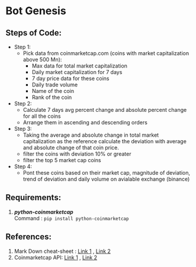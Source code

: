 # Bot Genesis

## Steps of Code:
* Step 1:
  * Pick data from coinmarketcap.com (coins with market capitalization above 500 Mn):
    * Max data for total market capitalization
    * Daily market capitalization for 7 days
    * 7 day price data for these coins
    * Daily trade volume
    * Name of the coin
    * Rank of the coin
* Step 2:
  * Calculate 7 days avg percent change and absolute percent change for all the coins
  * Arrange them in ascending and descending orders
* Step 3:
  * Taking the average and absolute change in total market capitalization as the reference calculate the deviation with average and absolute change of that coin price.
  * filter the coins with deviation 10% or greater
  * filter the top 5 market cap coins
* Step 4:
  * Pont these coins based on their market cap, magnitude of deviation, trend of deviation and daily volume on avialable exchange (binance)

## Requirements:
1. ***python-coinmarketcap***  
Command : `pip install python-coinmarketcap`

## References:
1. Mark Down cheat-sheet : [Link 1](https://www.markdownguide.org/cheat-sheet/) , [Link 2](https://github.com/adam-p/markdown-here/wiki/Markdown-Cheatsheet) 
2. Coinmarketcap API: [Link 1](https://algotrading101.com/learn/coinmarketcap-api-guide/) , [Link 2](https://coinmarketcap.com/api/documentation/v1/#section/Introduction)
